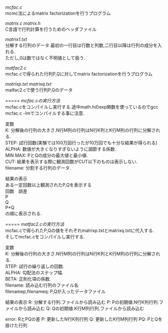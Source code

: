 *mcfac.c*  
mcmc法によるmatrix factorizationを行うプログラム  

*matrix.c matrix.h*  
C言語で行列計算を行うためのヘッダファイル  

*matrix1.txt*  
分解する行列のデータ.最初の一行目は行数と列数,二行目以降は行列の成分を入れる.  
ただし,0は数ではなく不明値として扱う.   

*matfac2.c*  
mcfac.cで得られた行列P,Qに対してmatrix factorizationを行うプログラム  

*matrixp.txt matrixq.txt*  
matfac2.cで使う行列P,Qのデータ  

=====
*mcfac.cの実行方法*  
mcfac.cをコンパイルし実行する.途中math.hのexp関数を使っているのでgcc mcfac.c -lmでコンパイルする事に注意.  

変数  
K:	分解後の行列の大きさ.N行M列の行列はN行K列とK行M列の行列に分解される.  
STEP:	試行回数(実験では100万回行ったが10万回でも十分な結果が得られる)  
ALPHA:	数値が大きくなりすぎないように調節する係数.  
MIN MAX:	PとQの成分の最大値と最小値.  
CUT:	結果を表示する際に観測回数がCUT以下のものは表示しない.  
filename:	分割する行列のデータ.  

結果の表示  
ある一定回数以上観測されたP,Qを表示する  
回数　誤差  
P  
Q  
P*Q  
の順に表示される.  

=====
*matfac2.cの実行方法*  
mcfac.cで得られたP,Qの値をそれぞれmatrixp.txtとmatrixq.txtに代入する.  
そしてmcfac.cをコンパイルし実行する.  

変数  
K: 分解後の行列の大きさ.N行M列の行列はN行K列とK行M列の行列に分解される.  
STEP: 試行の繰り返しの回数.  
ALPHA: 勾配法のステップ幅.  
BETA: 正則化項の係数.  
filename: 読み込む行列のファイル名  
filenamep,filenameq:	P,Qが入ったデータファイル  

結果の表示
R: 分解する行列.ファイルから読み込む
P: Pの初期値.N行K列行列.ファイルから読み込む
Q: Qの初期値.K行M列行列.ファイルから読み込む

error: RとPQの差
P: 更新したN行K列行列
Q: 更新したK行M列行列
PQ: PとQを掛けた行列